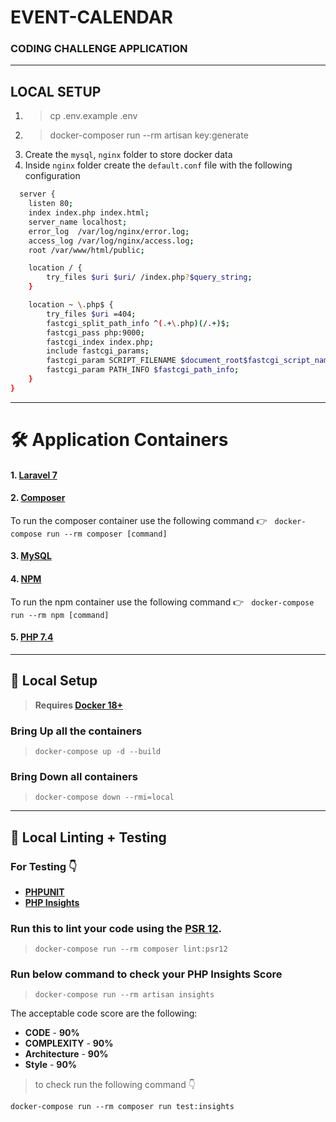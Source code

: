 # EVENT-CALENDAR

### CODING CHALLENGE APPLICATION

---
## LOCAL SETUP
1. > cp .env.example .env
1. > docker-composer run --rm artisan key:generate
1. Create the `mysql`, `nginx` folder to store docker data
1. Inside `nginx` folder create the `default.conf` file with the following configuration
```bash
  server {
    listen 80;
    index index.php index.html;
    server_name localhost;
    error_log  /var/log/nginx/error.log;
    access_log /var/log/nginx/access.log;
    root /var/www/html/public;

    location / {
        try_files $uri $uri/ /index.php?$query_string;
    }

    location ~ \.php$ {
        try_files $uri =404;
        fastcgi_split_path_info ^(.+\.php)(/.+)$;
        fastcgi_pass php:9000;
        fastcgi_index index.php;
        include fastcgi_params;
        fastcgi_param SCRIPT_FILENAME $document_root$fastcgi_script_name;
        fastcgi_param PATH_INFO $fastcgi_path_info;
    }
}
```

---

# 🛠️ Application Containers

#### 1. [**Laravel 7**](https://laravel.com/)
#### 2. [**Composer**](https://getcomposer.org/)
To run the composer container use the following command
👉  &nbsp; `docker-compose run --rm composer [command]`
#### 3. [**MySQL**](https://www.mysql.com/)
#### 4. [**NPM**](https://www.npmjs.com/)
To run the npm container use the following command
👉  &nbsp; `docker-compose run --rm npm [command]`
#### 5. [**PHP 7.4**](https://www.php.net/releases/7_4_0.php)

---


## 🚀 Local Setup

> **Requires [Docker 18+](https://docs.docker.com/release-notes/)**

### Bring Up all the containers
> `docker-compose up -d --build`

### Bring Down all containers
> `docker-compose down --rmi=local`

---

## 📝 Local Linting + Testing

### For Testing 👇
* [**PHPUNIT**](https://phpunit.de/)
* [**PHP Insights**](https://phpinsights.com/)

### Run this to lint your code using the [**PSR 12**](https://www.php-fig.org/psr/psr-12/meta/).
> `docker-compose run --rm composer lint:psr12`

### Run below command to check your PHP Insights Score
> `docker-compose run --rm artisan insights`

The acceptable code score are the following:
* **CODE** - **90%**
* **COMPLEXITY** - **90%**
* **Architecture** - **90%**
* **Style** - **90%**

> to check run the following command 👇

`docker-compose run --rm composer run test:insights`